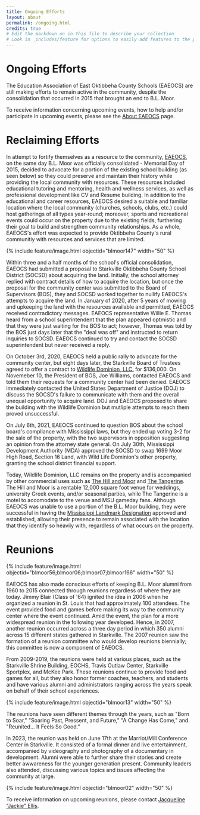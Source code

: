 ```yaml
---
title: Ongoing Efforts
layout: about
permalink: /ongoing.html
credits: true
# Edit the markdown on in this file to describe your collection
# Look in _includes/feature for options to easily add features to the page
---
```

# Ongoing Efforts

The Education Association of East Oktibbeha County Schools (EAEOCS) are still making efforts to remain active in the community, despite the consolidation that occurred in 2015 that brought an end to B.L. Moor. 

To receive information concerning upcoming events, how to help and/or participate in upcoming events, please see the [About EAEOCS](/about-eaeocs.html) page. 

# Reclaiming Efforts

In attempt to fortify themselves as a resource to the community, [EAEOCS](/about-eaeocs.html), on the same day B.L. Moor was officially consolidated - Memorial Day of 2015, decided to advocate for a portion of the existing school building (as seen below) so they could preserve and maintain their history while providing the local community with resources. These resources included educational tutoring and mentoring, health and wellness services, as well as professional development like CV and Resume building. In addition to the educational and career resources, EAEOCS desired a suitable and familiar location where the local community (churches, schools, clubs, etc.) could host gatherings of all types year-round; moreover, sports and recreational events could occur on the property due to the existing fields, furthering their goal to build and strengthen community relationships. As a whole, EAEOCS's effort was expected to provide Oktibbeha County's rural communitiy with resources and services that are limited. 

{% include feature/image.html objectid="blmoor147" width="50" %}

Within three and a half months of the school's official consolidation, EAEOCS had submitted a proposal to Starkville Oktibbeha County School District (SOCSD) about acquiring the land. Initially, the school attorney replied with contract details of how to acquire the location, but once the proposal for the community center was submitted to the Board of Supervisors (BOS), they and SOCSD worked together to nullify EAEOCS's attempts to acquire the land. In January of 2020, after 5 years of mowing and upkeeping the land with the resources available and permitted, EAEOCS received contradictory messages. EAEOCS representative Willie E. Thomas heard from a school superintendent that the plan appeared optmistic and that they were just waiting for the BOS to act; however, Thomas was told by the BOS just days later that the "deal was off" and instructed to return inquiries to SOCSD. EAEOCS continued to try and contact the SOCSD superintendent but never received a reply. 

On October 3rd, 2020, EAEOCS held a public rally <!--more info. attendance numbers? Location?--> to advocate for the community center, but eight days later, the Starkville Board of Trustees agreed to offer a contract to [Wildlife Dominion, LLC.](https://wildlifedominion.com/) for $136,000. On Novemeber 10, the President of BOS, Joe Williams, contacted EAEOCS and told them their requests for a community center had been denied. EAEOCS immediately contacted the United States Department of Justice (DOJ) to discuss the SOCSD's failure to communicate with them and the overall unequal opportunity to acquire land. DOJ and EAEOCS proposed to share the building with the Wildlife Dominion but mutliple attempts to reach them proved unsuccessful. 

On July 6th, 2021, EAEOCS continued to question BOS about the school board's compliance with Mississippi laws<!--law/code in question?-->, but they ended up voting 3-2 for the sale of the property, with the two supervisors in opposition suggesting an opinion from the attorney state general. On July 30th, Mississippi Development Authority (MDA) approved the SOCSD to swap 1699 Moor High Road, Section 16 Land, with Wild Life Dominion's other property, granting the school district financial support. 

Today, Wildlife Dominion, LLC remains on the property and is accompanied by other commercial uses such as [The Hill and Moor](https://thehillandmoor.com/) and [The Tangerine](https://thehillandmoor.com/the-tangerine/). The Hill and Moor is a rentable 12,000 square foot venue for weddings, university Greek events, and/or seasonal parties, while The Tangerine is a motel to accomodate to the venue and MSU gameday fans. Although EAEOCS was unable to use a portion of the B.L. Moor building, they were successful in having the [Mississippi Landmark Designation](/accomplishments.html) approved and established, allowing their presence to remain associated with the location that they identify so heavily with, regardless of what occurs on the property.  

# Reunions 

{% include feature/image.html objectid="blmoor56;blmoor06;blmoor07;blmoor166" width="50" %}

EAEOCS has also made conscious efforts of keeping B.L. Moor alumni from 1960 to 2015 connected through reunions regardless of where they are today. Jimmy Blair (Class of '64) ignited the idea in 2006 when he organized a reunion in St. Louis that had approximately 100 attendees. The event provided food and games before making its way to the community center where the event continued. Amid the event, the plan for a more widespread reunion in the following year developed. Hence, in 2007, another reunion occurred across a three day period in which 350 alumni across 15 different states gathered in Starkville. The 2007 reunion saw the formation of a reunion committee who would develop reunions biennially; this committee is now a component of EAEOCS. 

From 2009-2019, the reunions were held at various places, such as the Starkville Shrine Building, EOCHS, Travis Outlaw Center, Starkville Sportplex, and McKee Park. These reunions continue to provide food and games for all, but they also honor former coaches, teachers, and students and have various alumni and administrators ranging across the years speak on behalf of their school experiences. 

{% include feature/image.html objectid="blmoor13" width="50" %}

The reunions have seen different themes through the years, such as "Born to Soar," "Soaring Past, Pressent, and Future," "A Change Has Come," and "Reunited... It Feels So Good."   

In 2023, the reunion was held on June 17th at the Marriot/Mill Conference Center in Starkville. It consisted of a formal dinner and live entertainment, accompanied by videography and photography of a documentary in development. Alumni were able to further share their stories and create better awwareness for the younger generation present. Community leaders also attended, discussing various topics and issues affecting the community at large. 

{% include feature/image.html objectid="blmoor02" width="50" %}

To receive information on upcoming reunions, please contact [Jacqueline "Jackie" Ellis](/about-eaeocs.html). 


